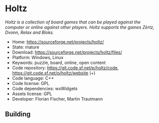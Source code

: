 # Holtz

_Holtz is a collection of board games that can be played against the computer or online against other players. Holtz supports the games Zèrtz, Dvonn, Relax and Bloks._

- Home: https://sourceforge.net/projects/holtz/
- State: mature
- Download: https://sourceforge.net/projects/holtz/files/
- Platform: Windows, Linux
- Keywords: puzzle, board, online, open content
- Code repository: https://git.code.sf.net/p/holtz/code, https://git.code.sf.net/p/holtz/website (+)
- Code language: C++
- Code license: GPL
- Code dependencies: wxWidgets
- Assets license: GPL
- Developer: Florian Fischer, Martin Trautmann

## Building

